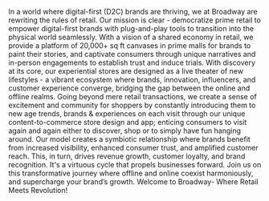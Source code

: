 In a world where digital-first (D2C) brands are thriving, we at Broadway are rewriting the rules of retail. Our mission is clear - democratize prime retail to empower digital-first brands with plug-and-play tools to transition into the physical world seamlessly.
With a vision of a shared economy in retail, we provide a platform of 20,000+ sq ft canvases in prime malls for brands to paint their stories, and captivate consumers through unique narratives and in-person engagements to establish trust and induce trials.
With discovery at its core, our experiential stores are designed as a live theater of new lifestyles - a vibrant ecosystem where brands, innovation, influencers, and customer experience converge, bridging the gap between the online and offline realms.
Going beyond mere retail transactions, we create a sense of excitement and community for shoppers by constantly introducing them to new age trends, brands & experiences on each visit through our unique content-to-commerce store design and app; enticing consumers to visit again and again either to discover, shop or to simply have fun hanging around.
Our model creates a symbiotic relationship where brands benefit from increased visibility, enhanced consumer trust, and amplified customer reach. This, in turn, drives revenue growth, customer loyalty, and brand recognition. It's a virtuous cycle that propels businesses forward.
Join us on this transformative journey where offline and online coexist harmoniously, and supercharge your brand’s growth.
Welcome to Broadway- Where Retail Meets Revolution!

